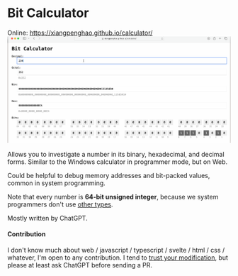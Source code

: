 # Bit Calculator 

Online: https://xiangpenghao.github.io/calculator/
![](/dev/screen2.gif)


Allows you to investigate a number in its binary, hexadecimal, and decimal forms. 
Similar to the Windows calculator in programmer mode, but on Web.

Could be helpful to debug memory addresses and bit-packed values, common in system programming. 

Note that every number is **64-bit unsigned integer**, because we system programmers don't use [other types](https://www.reddit.com/r/ProgrammerHumor/comments/13gt6co/standagainstfloats/#lightbox).

Mostly written by ChatGPT.

#### Contribution
I don't know much about web / javascript / typescript / svelte / html / css / whatever, I'm open to any contribution.
I tend to [trust your modification](https://gist.github.com/thesamesam/223949d5a074ebc3dce9ee78baad9e27), but please at least ask ChatGPT before sending a PR.
